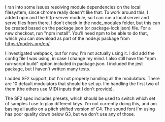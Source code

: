 I ran into some issues resolving module dependencies on the local filesystem, since chrome really doesn't like that.
To work around this, I added npm and the http-server module, so I can run a local server and serve files from there.
I don't check in the node_modules folder, but this can be created based on the package.json (or package-lock.json) file. For a new checkout, run "npm install". You'll need npm to be able to do that, which you can download as part of the node.js package from https://nodejs.org/en/

I investigated webpack, but for now, I'm not actually using it. I did add the config file I was using, in case I change my mind. I also still have the "npm run-script build" option included in package.json.
I included the jest package, but I haven't written many tests.

I added SF2 support, but I'm not properly handling all the modulators. There are 10 default modulators that should be set up. I'm handling the first two of them (the others use MIDI inputs that I don't provide).

The SF2 spec includes presets, which should be used to switch which set of samples I use to play different keys. I'm not currently doing this, and am basing all audio on a pitch shifted version of C4. The sound font I'm using has poor quality down below G3, but we don't use any of those.


